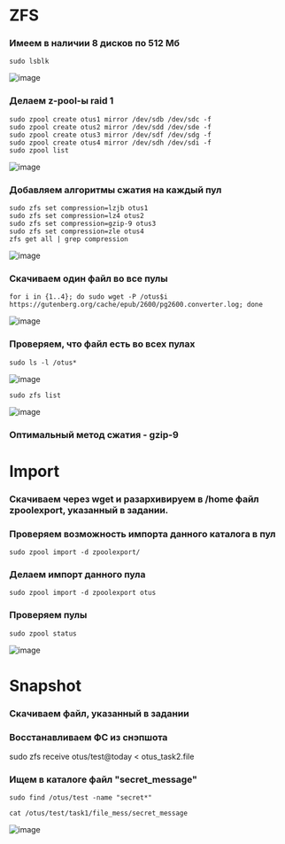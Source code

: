 # ZFS

### Имеем в наличии 8 дисков по 512 Мб

```
sudo lsblk
```
![image](https://github.com/user-attachments/assets/846751bb-0c89-4a23-97d1-10aa2e4425d8)


### Делаем z-pool-ы  raid 1

```
sudo zpool create otus1 mirror /dev/sdb /dev/sdc -f
sudo zpool create otus2 mirror /dev/sdd /dev/sde -f
sudo zpool create otus3 mirror /dev/sdf /dev/sdg -f
sudo zpool create otus4 mirror /dev/sdh /dev/sdi -f
sudo zpool list
```

![image](https://github.com/user-attachments/assets/feaabee0-3a92-4ba0-8418-385c1e5e73e6)


### Добавляем алгоритмы сжатия на каждый пул

```
sudo zfs set compression=lzjb otus1
sudo zfs set compression=lz4 otus2
sudo zfs set compression=gzip-9 otus3
sudo zfs set compression=zle otus4
zfs get all | grep compression
```
![image](https://github.com/user-attachments/assets/08890838-b156-43e6-b05b-43fa1b2be0f6)


### Скачиваем один файл во все пулы

```
for i in {1..4}; do sudo wget -P /otus$i https://gutenberg.org/cache/epub/2600/pg2600.converter.log; done
```
![image](https://github.com/user-attachments/assets/8adc09a4-09f4-4812-b548-28d9f79580be)


### Проверяем, что файл есть во всех пулах

```
sudo ls -l /otus*
```

![image](https://github.com/user-attachments/assets/7dce9010-fc0c-44eb-aa7b-20085843505a)

```
sudo zfs list
```
![image](https://github.com/user-attachments/assets/6023408e-f68a-41ad-aba6-f3cffa935903)

### Оптимальный метод сжатия - gzip-9

# Import

### Скачиваем через wget и разархивируем в /home файл zpoolexport, указанный в задании.


### Проверяем возможность импорта данного каталога в пул

```
sudo zpool import -d zpoolexport/
```

### Делаем импорт данного пула

```
sudo zpool import -d zpoolexport otus
```

### Проверяем пулы

```
sudo zpool status
```

![image](https://github.com/user-attachments/assets/6b14bd11-5efb-43e2-b407-babd24e1a46b)



# Snapshot


### Скачиваем файл, указанный в задании


### Восстанавливаем ФС из снэпшота

sudo zfs receive otus/test@today < otus_task2.file

### Ищем в каталоге файл "secret_message"

```
sudo find /otus/test -name "secret*"
```
```
cat /otus/test/task1/file_mess/secret_message
```
![image](https://github.com/user-attachments/assets/4c1c0709-2679-4f45-9fa9-73e581d1e522)
